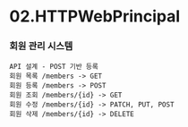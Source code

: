 # 02.HTTPWebPrincipal
  
### 회원 관리 시스템
    API 설계 - POST 기반 등록
    회원 목록 /members -> GET
    회원 등록 /members -> POST
    회원 조회 /members/{id} -> GET
    회원 수정 /members/{id} -> PATCH, PUT, POST
    회원 삭제 /members/{id} -> DELETE
